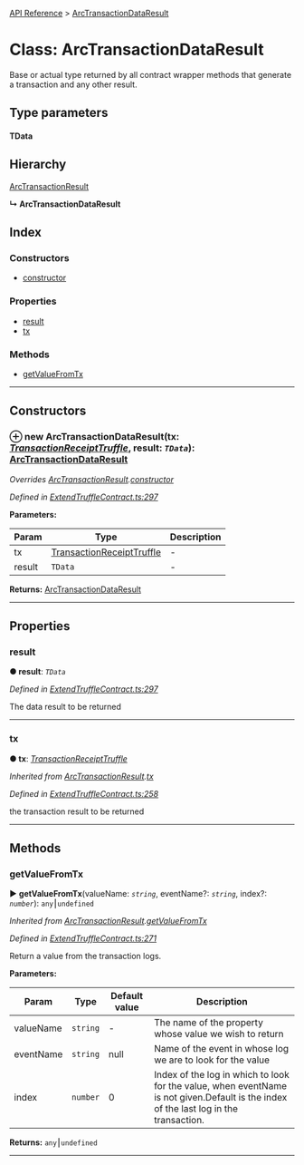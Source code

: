[API Reference](../README.md) > [ArcTransactionDataResult](../classes/ArcTransactionDataResult.md)



# Class: ArcTransactionDataResult


Base or actual type returned by all contract wrapper methods that generate a transaction and any other result.

## Type parameters
#### TData 
## Hierarchy


 [ArcTransactionResult](ArcTransactionResult.md)

**↳ ArcTransactionDataResult**







## Index

### Constructors

* [constructor](ArcTransactionDataResult.md#constructor)


### Properties

* [result](ArcTransactionDataResult.md#result)
* [tx](ArcTransactionDataResult.md#tx)


### Methods

* [getValueFromTx](ArcTransactionDataResult.md#getValueFromTx)



---
## Constructors
<a id="constructor"></a>


### ⊕ **new ArcTransactionDataResult**(tx: *[TransactionReceiptTruffle](../interfaces/TransactionReceiptTruffle.md)*, result: *`TData`*): [ArcTransactionDataResult](ArcTransactionDataResult.md)


*Overrides [ArcTransactionResult](ArcTransactionResult.md).[constructor](ArcTransactionResult.md#constructor)*

*Defined in [ExtendTruffleContract.ts:297](https://github.com/daostack/arc.js/blob/61e5f90/lib/ExtendTruffleContract.ts#L297)*



**Parameters:**

| Param | Type | Description |
| ------ | ------ | ------ |
| tx | [TransactionReceiptTruffle](../interfaces/TransactionReceiptTruffle.md)   |  - |
| result | `TData`   |  - |





**Returns:** [ArcTransactionDataResult](ArcTransactionDataResult.md)

---


## Properties
<a id="result"></a>

###  result

**●  result**:  *`TData`* 

*Defined in [ExtendTruffleContract.ts:297](https://github.com/daostack/arc.js/blob/61e5f90/lib/ExtendTruffleContract.ts#L297)*



The data result to be returned




___

<a id="tx"></a>

###  tx

**●  tx**:  *[TransactionReceiptTruffle](../interfaces/TransactionReceiptTruffle.md)* 

*Inherited from [ArcTransactionResult](ArcTransactionResult.md).[tx](ArcTransactionResult.md#tx)*

*Defined in [ExtendTruffleContract.ts:258](https://github.com/daostack/arc.js/blob/61e5f90/lib/ExtendTruffleContract.ts#L258)*



the transaction result to be returned




___


## Methods
<a id="getValueFromTx"></a>

###  getValueFromTx

► **getValueFromTx**(valueName: *`string`*, eventName?: *`string`*, index?: *`number`*): `any`⎮`undefined`



*Inherited from [ArcTransactionResult](ArcTransactionResult.md).[getValueFromTx](ArcTransactionResult.md#getValueFromTx)*

*Defined in [ExtendTruffleContract.ts:271](https://github.com/daostack/arc.js/blob/61e5f90/lib/ExtendTruffleContract.ts#L271)*



Return a value from the transaction logs.


**Parameters:**

| Param | Type | Default value | Description |
| ------ | ------ | ------ | ------ |
| valueName | `string`  | - |   The name of the property whose value we wish to return |
| eventName | `string`  |  null |   Name of the event in whose log we are to look for the value |
| index | `number`  | 0 |   Index of the log in which to look for the value, when eventName is not given.Default is the index of the last log in the transaction. |





**Returns:** `any`⎮`undefined`





___


